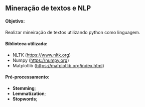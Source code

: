 ## Mineração de textos e NLP
  
#### Objetivo: 

Realizar mineiração de textos utilizando python como linguagem.


#### **Biblioteca utilizada:**
- NLTK (https://www.nltk.org)
- Numpy (https://numpy.org)
- Matplotlib (https://matplotlib.org/index.html)


#### Pré-processamento:

- **Stemming**;
- **Lemmatization**;
- **Stopwords**;

